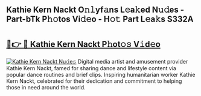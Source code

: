 ## Kathie Kern Nackt O𝚗𝚕yf𝚊ns L𝚎a𝚔ed N𝚞𝚍es - Part-bTk P𝚑𝚘tos Vi𝚍𝚎o - H𝚘𝚝 Part L𝚎a𝚔s S332A

# <h2><a href="http://kfdi7p.oniu.top/?m=Kathie+Kern+Nackt">🔗👉 🔴 Kathie Kern Nackt P𝚑ot𝚘𝚜 V𝚒d𝚎o</a></h2>

[![Kathie Kern Nackt Nu𝚍e𝚜](https://i.imgur.com/0qMVB7G.gif)](http://kfdi7p.oniu.top/?m=Kathie+Kern+Nackt)
Digital media artist and amusement provider Kathie Kern Nackt, famed for sharing dance and lifestyle content via popular dance routines and brief clips. Inspiring humanitarian worker Kathie Kern Nackt, celebrated for their dedication and commitment to helping those in need around the world.  
